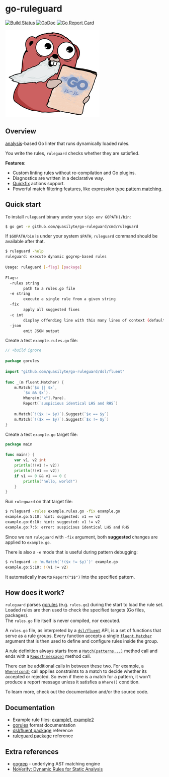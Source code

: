 # go-ruleguard

[![Build Status](https://travis-ci.com/quasilyte/go-ruleguard.svg?branch=master)](https://travis-ci.com/quasilyte/go-ruleguard)
[![GoDoc](https://godoc.org/github.com/quasilyte/go-ruleguard/dsl?status.svg)](https://godoc.org/github.com/quasilyte/go-ruleguard)
[![Go Report Card](https://goreportcard.com/badge/github.com/quasilyte/go-ruleguard)](https://goreportcard.com/report/github.com/quasilyte/go-ruleguard)

![Logo](docs/logo_small.png)

## Overview

[analysis](https://godoc.org/golang.org/x/tools/go/analysis)-based Go linter that runs dynamically loaded rules.

You write the rules, `ruleguard` checks whether they are satisfied.

**Features:**

* Custom linting rules without re-compilation and Go plugins.
* Diagnostics are written in a declarative way.
* [Quickfix](docs/gorules.md#suggestions-quickfix-support) actions support.
* Powerful match filtering features, like expression [type pattern matching](docs/gorules.md#type-pattern-matching).

## Quick start

To install `ruleguard` binary under your `$(go env GOPATH)/bin`:

```bash
$ go get -v github.com/quasilyte/go-ruleguard/cmd/ruleguard
```

If `$GOPATH/bin` is under your system `$PATH`, `ruleguard` command should be available after that.<br>

```bash
$ ruleguard -help
ruleguard: execute dynamic gogrep-based rules

Usage: ruleguard [-flag] [package]

Flags:
  -rules string
    	path to a rules.go file
  -e string
    	execute a single rule from a given string
  -fix
    	apply all suggested fixes
  -c int
    	display offending line with this many lines of context (default -1)
  -json
    	emit JSON output
```

Create a test `example.rules.go` file:

```go
// +build ignore

package gorules

import "github.com/quasilyte/go-ruleguard/dsl/fluent"

func _(m fluent.Matcher) {
	m.Match(`$x || $x`,
		`$x && $x`).
		Where(m["x"].Pure).
		Report(`suspicious identical LHS and RHS`)

	m.Match(`!($x != $y)`).Suggest(`$x == $y`)
	m.Match(`!($x == $y)`).Suggest(`$x != $y`)
}
```

Create a test `example.go` target file:

```go
package main

func main() {
	var v1, v2 int
	println(!(v1 != v2))
	println(!(v1 == v2))
	if v1 == 0 && v1 == 0 {
		println("hello, world!")
	}
}
```

Run `ruleguard` on that target file:

```bash
$ ruleguard -rules example.rules.go -fix example.go
example.go:5:10: hint: suggested: v1 == v2
example.go:6:10: hint: suggested: v1 != v2
example.go:7:5: error: suspicious identical LHS and RHS
```

Since we ran `ruleguard` with `-fix` argument, both **suggested** changes are applied to `example.go`.

There is also a `-e` mode that is useful during pattern debugging:

```bash
$ ruleguard -e 'm.Match(`!($x != $y)`)' example.go
example.go:5:10: !(v1 != v2)
```

It automatically inserts `Report("$$")` into the specified pattern.

## How does it work?

`ruleguard` parses [gorules](docs/gorules.md) (e.g. `rules.go`) during the start to load the rule set.  
Loaded rules are then used to check the specified targets (Go files, packages).  
The `rules.go` file itself is never compiled, nor executed.

A `rules.go` file, as interpreted by a [`dsl/fluent`](https://godoc.org/github.com/quasilyte/go-ruleguard/dsl/fluent) API, is a set of functions that serve as a rule groups. Every function accepts a single [`fluent.Matcher`](https://godoc.org/github.com/quasilyte/go-ruleguard/dsl/fluent#Matcher) argument that is then used to define and configure rules inside the group.

A rule definition always starts from a [`Match(patterns...)`](https://godoc.org/github.com/quasilyte/go-ruleguard/dsl/fluent#Matcher.Match) method call and ends with a [`Report(message)`](https://godoc.org/github.com/quasilyte/go-ruleguard/dsl/fluent#Matcher.Report) method call.

There can be additional calls in between these two. For example, a [`Where(cond)`](https://godoc.org/github.com/quasilyte/go-ruleguard/dsl/fluent#Matcher.Where) call applies constraints to a match to decide whether its accepted or rejected. So even if there is a match for a pattern, it won't produce a report message unless it satisfies a `Where()` condition.

To learn more, check out the documentation and/or the source code.

## Documentation

* Example rule files: [example1](analyzer/testdata/src/gocritic/rules.go), [example2](https://github.com/quasilyte/go-ruleguard/blob/master/analyzer/testdata/src/extra/rules.go)
* [gorules](docs/gorules.md) format documentation
* [dsl/fluent package](https://godoc.org/github.com/quasilyte/go-ruleguard/dsl/fluent) reference
* [ruleguard package](https://godoc.org/github.com/quasilyte/go-ruleguard/ruleguard) reference

## Extra references

* [gogrep](https://github.com/mvdan/gogrep) - underlying AST matching engine
* [NoVerify: Dynamic Rules for Static Analysis](https://medium.com/@vktech/noverify-dynamic-rules-for-static-analysis-8f42859e9253)
